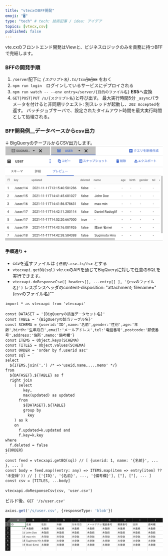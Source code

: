 ```yaml
---
title: "vtecxのBFF開発"
emoji: "🖥"
type: "tech" # tech: 技術記事 / idea: アイデア
topics: [vtecx,csv]
published: false
---
```

vte.cxのフロントエンド開発はViewと、ビジネスロジックのみを責務に持つBFFで完結します。
### BFFの開発手順
1. `/server`配下に *`{スクリプト名}.ts/tsx`*~~/js/jsx~~ をおく
2. `npm run login`　ログインしているサービスにデプロイされる
3. `npm run watch -- --env entry=/server/{目的のファイル名}` **ES5**へ変換
4. `GET|POST|PUT /s/{スクリプト名}`と呼び出す。 最大実行時間5分
  `_async`パラメータを付けると非同期リクエスト: 別スレッドが起動し、`202 Accepted`を返す。 バッチジョブサーバで、設定されたタイムアウト時間を最大実行時間として処理される。

### BFF開発例__データベースからcsv出力
↓ BigQueryのテーブルからCSV出力します。
![BigQueryのuserテーブル](/images/bq_user_table.png)

#### 手順通り +
- csvを返すファイルは *`{任意}.csv.ts/tsx`* とする
- `vtecxapi.getBQ(sql)` vte.cxのAPIを通じてBigQueryに対して任意のSQLを実行できます。
- `vtecxapi.doResponseCsv([ headers[], ...entry[] ], '{csvのファイル名}')`
  レスポンスヘッダのcontent-disposition: "attachment; filename=\"{csvのファイル名}\""
```ts: user.csv.ts
import * as vtecxapi from 'vtecxapi'

const DATASET = '{BigQueryの該当データセット名}'
const TABLE = '{BigQueryの該当テーブル名}'
const SCHEMA = {userid:'ID',name:'名前',gender:'性別',age:'年齢',birth:'生年月日',email:'メールアドレス',tel:'電話番号',postcode:'郵便番号',address:'住所',memo:'備考欄'}
const ITEMS = Object.keys(SCHEMA)
const TITLES = Object.values(SCHEMA)
const ORDER = 'order by f.userid asc'
const sql = `
select
  ${ITEMS.join(',') /* =>'useid,name,...,memo' */}
from
  ${DATASET}.${TABLE} as f
  right join
    ( select
        key,
        max(updated) as updated
      from
        ${DATASET}.${TABLE}
        group by
          key
    ) as k
    on
      f.updated=k.updated and
      f.key=k.key
where
  f.deleted = false
${ORDER}
`
const feed = vtecxapi.getBQ(sql) // [ {userid: 1, name: '{名前}', ... }, ... ]
const body = feed.map((entry: any) => ITEMS.map(item => entry[item] ?? '未登録')) // [ ['{ID}', '{名前}', ..., '{備考欄}'], ["], ["], ... ]
const csv = [TITLES, ...body]

vtecxapi.doResponseCsv(csv, 'user.csv')
```
ビルド後、`GET '/s/user.csv'`
```ts
axios.get('/s/user.csv', {responseType: 'blob'})
```

![csvファイル](/images/user_csv.png)
